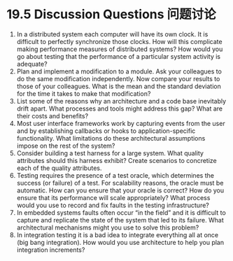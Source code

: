 19.5 Discussion Questions 问题讨论
===

1. In a distributed system each computer will have its own clock. It is difficult to perfectly synchronize those clocks. How will this complicate making performance measures of distributed systems? How would you go about testing that the performance of a particular system activity is adequate?
2. Plan and implement a modification to a module. Ask your colleagues to do the same modification independently. Now compare your results to those of your colleagues. What is the mean and the standard deviation for the time it takes to make that modification?
3. List some of the reasons why an architecture and a code base inevitably drift apart. What processes and tools might address this gap? What are their costs and benefits?
4. Most user interface frameworks work by capturing events from the user and by establishing callbacks or hooks to application-specific functionality. What limitations do these architectural assumptions impose on the rest of the system?
5. Consider building a test harness for a large system. What quality attributes should this harness exhibit? Create scenarios to concretize each of the quality attributes.
6. Testing requires the presence of a test oracle, which determines the success (or failure) of a test. For scalability reasons, the oracle must be automatic. How can you ensure that your oracle is correct? How do you ensure that its performance will scale appropriately? What process would you use to record and fix faults in the testing infrastructure?
7. In embedded systems faults often occur “in the field” and it is difficult to capture and replicate the state of the system that led to its failure. What architectural mechanisms might you use to solve this problem?
8. In integration testing it is a bad idea to integrate everything all at once (big bang integration). How would you use architecture to help you plan integration increments?
